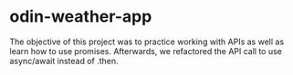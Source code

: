 # odin-weather-app

The objective of this project was to practice working with APIs as well as learn how to use promises. Afterwards, we refactored the API call to use async/await instead of .then.